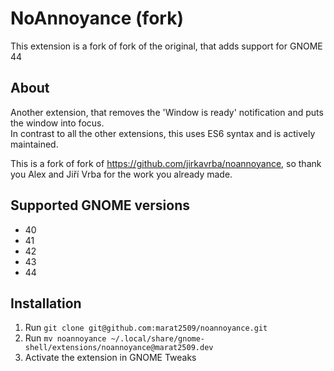 # NoAnnoyance (fork)

This extension is a fork of fork of the original, that adds support for GNOME 44

## About
Another extension, that removes the 'Window is ready' notification and puts the window into focus.  
In contrast to all the other extensions, this uses ES6 syntax and is actively maintained.

This is a fork of fork of https://github.com/jirkavrba/noannoyance, so thank you Alex and Jiří Vrba for the work you already made.

## Supported GNOME versions
- 40
- 41
- 42
- 43
- 44

## Installation
1. Run `git clone git@github.com:marat2509/noannoyance.git`
2. Run `mv noannoyance ~/.local/share/gnome-shell/extensions/noannoyance@marat2509.dev`
3. Activate the extension in GNOME Tweaks
